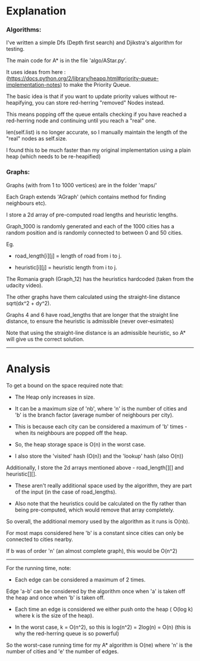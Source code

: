 # Explanation


### Algorithms:

I've written a simple Dfs (Depth first search) and Djikstra's algorithm for testing.

The main code for A* is in the file 'algo/AStar.py'.

It uses ideas from here : (https://docs.python.org/2/library/heapq.html#priority-queue-implementation-notes) to make the Priority Queue.

The basic idea is that if you want to update priority values without re-heapifying, you can store red-herring "removed" Nodes instead.

This means popping off the queue entails checking if you have reached a red-herring node and continuing until you reach a "real" one.

len(self.list) is no longer accurate, so I manually maintain the length of the "real" nodes as self.size.

I found this to be much faster than my original implementation using a plain heap (which needs to be re-heapified)




### Graphs:

Graphs (with from 1 to 1000 vertices) are in the folder 'maps/'

Each Graph extends 'AGraph' (which contains method for finding neighbours etc).

I store a 2d array of pre-computed road lengths and heuristic lengths.

Graph_1000 is randomly generated and each of the 1000 cities has a random position and is randomly connected to between 0 and 50 cities.

Eg.

* road_length[i][j] = length of road from i to j.

* heuristic[i][j] = heuristic length from i to j.


The Romania graph (Graph_12) has the heuristics hardcoded (taken from the udacity video).

The other graphs have them calculated using the straight-line distance sqrt(dx^2 + dy^2).

Graphs 4 and 6 have road_lengths that are longer that the straight line distance, to ensure the heuristic is admissible (never over-esimates)

Note that using the straight-line distance is an admissible heuristic, so A* will give us the correct solution.


-----



# Analysis


To get a bound on the space required note that:

* The Heap only increases in size.

* It can be a maximum size of 'nb', where 'n' is the number of cities and 'b' is the branch factor (average number of neighbours per city).

* This is because each city can be considered a maximum of 'b' times - when its neighbours are popped off the heap.

* So, the heap storage space is O(n) in the worst case.

* I also store the 'visited' hash (O(n)) and the 'lookup' hash (also O(n))




Additionally, I store the 2d arrays mentioned above - road_length[][] and heuristic[][].

* These aren't really additional space used by the algorithm, they are part of the input (in the case of road_lengths).

* Also note that the heuristics could be calculated on the fly rather than being pre-computed, which would remove that array completely.


So overall, the additional memory used by the algorithm as it runs is O(nb).

For most maps considered here 'b' is a constant since cities can only be connected to cities nearby.

If b was of order 'n' (an almost complete graph), this would be O(n^2)

-----


For the running time, note:


* Each edge can be considered a maximum of 2 times.

Edge 'a-b' can be considered by the algorithm once when 'a' is taken off the heap and once when 'b' is taken off.

* Each time an edge is considered we either push onto the heap ( O(log k) where k is the size of the heap).

* In the worst case, k = O(n^2), so this is log(n^2) = 2log(n) = O(n) (this is why the red-herring queue is so powerful)

So the worst-case running time for my A* algorithm is O(ne) where 'n' is the number of cities and 'e' the number of edges.





